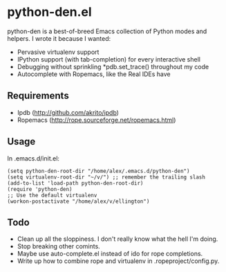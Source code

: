 python-den.el
=============

python-den is a best-of-breed Emacs collection of Python modes and helpers. I
wrote it because I wanted:

* Pervasive virtualenv support
* IPython support (with tab-completion) for every interactive shell
* Debugging without sprinkling *pdb.set_trace() throughout my code
* Autocomplete with Ropemacs, like the Real IDEs have

Requirements
------------

* Ipdb (http://github.com/akrito/ipdb)
* Ropemacs (http://rope.sourceforge.net/ropemacs.html)

Usage
-----

In .emacs.d/init.el:

    (setq python-den-root-dir "/home/alex/.emacs.d/python-den")
    (setq virtualenv-root-dir "~/v/") ;; remember the trailing slash
    (add-to-list 'load-path python-den-root-dir)
    (require 'python-den)
    ;; Use the default virtualenv
    (workon-postactivate "/home/alex/v/ellington")

Todo
----

* Clean up all the sloppiness. I don't really know what the hell I'm doing.
* Stop breaking other comints.
* Maybe use auto-complete.el instead of ido for rope completions.
* Write up how to combine rope and virtualenv in .ropeproject/config.py.

